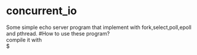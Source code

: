 # concurrent_io
Some simple echo server program that implement with fork,select,poll,epoll and pthread.
#How to use these program?  
compile it with  
$ 
